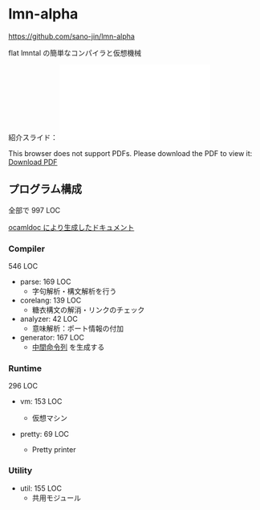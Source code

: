 # lmn-alpha

<https://github.com/sano-jin/lmn-alpha>


flat lmntal の簡単なコンパイラと仮想機械


紹介スライド：
<object data="./lmn-alpha.pdf" type="application/pdf" width="100%" height="700px">
	<embed src="./lmn-alpha.pdf" />
		<p>This browser does not support PDFs. Please download the PDF to view it:
			<a href="./lmn-alpha.pdf">Download PDF</a>
		</p>
</object>
	

## プログラム構成

全部で 997 LOC

[ocamldoc により生成したドキュメント](https://sano-jin.github.io/lmn-alpha/ocamldoc/lmn/index.html)


### Compiler
546 LOC

- parse: 169 LOC
    - 字句解析・構文解析を行う
- corelang: 139 LOC
	- 糖衣構文の解消・リンクのチェック 
- analyzer: 42 LOC
    - 意味解析：ポート情報の付加
- generator: 167 LOC
	- [中間命令列](https://sano-jin.github.io/lmn-alpha/ocamldoc/lmn/Generator__/Instruction/index.html)
	  を生成する

### Runtime
296 LOC

- vm: 153 LOC
    - 仮想マシン

- pretty: 69 LOC
    - Pretty printer


### Utility
- util: 155 LOC
    - 共用モジュール




